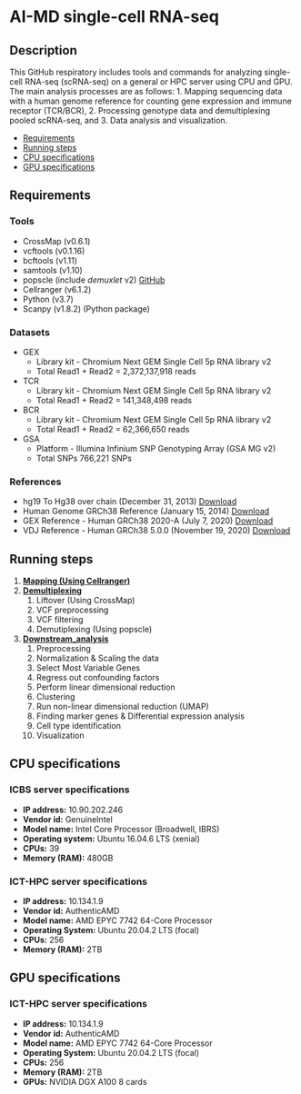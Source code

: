 # AI-MD single-cell RNA-seq

## Description
   This GitHub respiratory includes tools and commands for analyzing single-cell RNA-seq (scRNA-seq) on a general or HPC server using CPU and GPU. The main analysis processes are as follows: 1. Mapping sequencing data with a human genome reference for counting gene expression and immune receptor (TCR/BCR), 2. Processing genotype data and demultiplexing pooled scRNA-seq, and 3. Data analysis and visualization.


- [Requirements](#Requirements)
- [Running steps](#Running-steps)
- [CPU specifications](#CPU-specifications)
- [GPU specifications](#GPU-specifications)

## Requirements
### Tools
- CrossMap (v0.6.1)
- vcftools (v0.1.16)
- bcftools (v1.11)
- samtools (v1.10)
- popscle (include _demuxlet_ v2) [GitHub](https://github.com/statgen/popscle)
- Cellranger (v6.1.2)
- Python (v3.7)
- Scanpy (v1.8.2) (Python package)

### Datasets
- GEX
   - Library kit - Chromium Next GEM Single Cell 5p RNA library v2
   - Total Read1 + Read2 = 2,372,137,918 reads
- TCR
   - Library kit - Chromium Next GEM Single Cell 5p RNA library v2
   - Total Read1 + Read2 = 141,348,498 reads
- BCR
   - Library kit - Chromium Next GEM Single Cell 5p RNA library v2
   - Total Read1 + Read2 = 62,366,650 reads
- GSA
   - Platform - Illumina Infinium SNP Genotyping Array (GSA MG v2)
   - Total SNPs 766,221 SNPs

### References
- hg19 To Hg38 over chain (December 31, 2013) [Download](http://hgdownload.soe.ucsc.edu/goldenPath/hg19/liftOver/hg19ToHg38.over.chain.gz)
- Human Genome GRCh38 Reference (January 15, 2014) [Download](https://hgdownload.cse.ucsc.edu/goldenpath/hg38/bigZips/hg38.fa.gz)
- GEX Reference - Human GRCh38 2020-A (July 7, 2020) [Download](https://cf.10xgenomics.com/supp/cell-exp/refdata-gex-GRCh38-2020-A.tar.gz)
- VDJ Reference - Human GRCh38 5.0.0 (November 19, 2020) [Download](https://cf.10xgenomics.com/supp/cell-vdj/refdata-cellranger-vdj-GRCh38-alts-ensembl-5.0.0.tar.gz)

## Running steps
1. [**Mapping (Using Cellranger)**](https://github.com/vclabsysbio/AI-MD_scRNAseq/tree/main/cellranger)
2. [**Demultiplexing**](https://github.com/vclabsysbio/AI-MD_scRNAseq/tree/main/popscle)
   1. Liftover (Using CrossMap)
   2. VCF preprocessing
   3. VCF filtering
   4. Demutiplexing (Using popscle)
3. [**Downstream_analysis**](https://github.com/vclabsysbio/AI-MD_scRNAseq/tree/main/Downstream_analysis)
   1. Preprocessing
   2. Normalization & Scaling the data
   3. Select Most Variable Genes
   4. Regress out confounding factors
   5. Perform linear dimensional reduction
   6. Clustering
   7. Run non-linear dimensional reduction (UMAP)
   8. Finding marker genes & Differential expression analysis
   9. Cell type identification
   10. Visualization

## CPU specifications
### ICBS server specifications
- **IP address:** 10.90.202.246
- **Vendor id:** GenuineIntel
- **Model name:** Intel Core Processor (Broadwell, IBRS)
- **Operating system:** Ubuntu 16.04.6 LTS (xenial)
- **CPUs:** 39
- **Memory (RAM):** 480GB

### ICT-HPC server specifications 
- **IP address:** 10.134.1.9
- **Vendor id:** AuthenticAMD
- **Model name:** AMD EPYC 7742 64-Core Processor
- **Operating System:** Ubuntu 20.04.2 LTS (focal)
- **CPUs:** 256
- **Memory (RAM):** 2TB

## GPU specifications
### ICT-HPC server specifications
- **IP address:** 10.134.1.9
- **Vendor id:** AuthenticAMD
- **Model name:** AMD EPYC 7742 64-Core Processor
- **Operating System:** Ubuntu 20.04.2 LTS (focal)
- **CPUs:** 256
- **Memory (RAM):** 2TB
-  **GPUs:** NVIDIA DGX A100 8 cards
